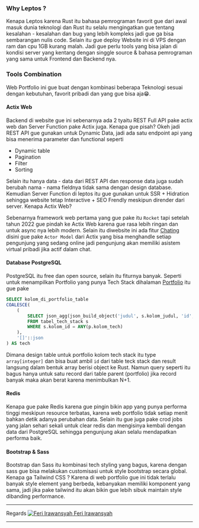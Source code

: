 ### Why Leptos ?

Kenapa Leptos karena Rust itu bahasa pemrograman favorit gue dari awal masuk dunia teknologi dan Rust itu selalu mengingatkan gue tentang kesalahan - kesalahan dan bug yang lebih kompleks jadi gue ga bisa sembarangan nulis code. Selain itu gue deploy Website ini di VPS dengan ram dan cpu 1GB kurang malah. Jadi gue perlu tools yang bisa jalan di kondisi server yang kentang dengan singgle source & bahasa pemrograman yang sama untuk Frontend dan Backend nya.

### Tools Combination

Web Portfolio ini gue buat dengan kombinasi beberapa Teknologi sesuai dengan kebutuhan, favorit pribadi dan yang gue bisa aja😁.

#### Actix Web

Backend di website gue ini sebenarnya ada 2 tyaitu REST Full API pake actix web dan Server Function pake Actix juga. Kenapa gue pisah? Okeh jadi REST API gue gunakan untuk Dynamic Data, jadi ada satu endpoint api yang bisa menerima parameter dan functional seperti
- Dynamic table
- Pagination
- Filter
- Sorting

Selain itu hanya data - data dari REST API dan response data juga sudah berubah nama - nama fieldnya tidak sama dengan design database. Kemudian Server Function di leptos itu gue gunakan untuk SSR + Hidration sehingga website tetap Interactive + SEO Frendly meskipun dirender dari server. Kenapa Actix Web?

Sebenarnya framework web pertama yang gue pake itu `Rocket` tapi setelah tahun 2022 gue pindah ke Actix Web karena gue rasa lebih ringan dan untuk async nya lebih modern. Selain itu diwebsite ini ada fitur <a href="https://feri-irawansyah.my.id/coffee-room">Chating<a/> disini gue pake `Actor Model` dari Actix yang bisa menghandle setiap pengunjung yang sedang online jadi pengunjung akan memiliki asistem virtual pribadi jika actif dalam chat.

#### Database PostgreSQL

PostgreSQL itu free dan open source, selain itu fiturnya banyak. Seperti untuk menampilkan Portfolio yang punya Tech Stack dihalaman <a href="https://feri-irawansyah.my.id/portfolio">Portfolio</a> itu gue pake 

```sql
SELECT kolom_di_portfolio_table
COALESCE(
    (
        SELECT json_agg(json_build_object('judul', s.kolom_judul, 'id', s.kolom_id, 'img', s.kolom_gambar))
        FROM tabel_tech_stack s
        WHERE s.kolom_id = ANY(p.kolom_tech)
    ),
    '[]'::json
) AS tech
```
Dimana design table untuk portfolio kolom tech stack itu type `array[integer]` dan bisa buat ambil `id` dari table teck stack dan result langsung dalam bentuk array berisi object ke Rust. Namun query seperti itu bagus hanya untuk satu record dari table parent (portfolio) jika record banyak maka akan berat karena menimbulkan N+1.

#### Redis

Kenapa gue pake Redis karena gue pingin bikin app yang punya performa tinggi meskipun resource terbatas, karena web portfolio tidak setiap menit bahkan detik adanya perubahan data. Selain itu gue juga pake crod jobs yang jalan sehari sekali untuk clear redis dan mengisinya kembali dengan data dari PostgreSQL sehingga pengunjung akan selalu mendapatkan performa baik.

#### Bootstrap & Sass

Bootstrap dan Sass itu kombinasi tech styling yang bagus, karena dengan sass gue bisa melakukan customisasi untuk style bootstrap secara global. Kenapa ga Tailwind CSS ? Karena di web portfolio gue ini tidak terlalu banyak style element yang berbeda, kebanyakan memiliki komponent yang sama, jadi jika pake tailwind itu akan bikin gue lebih sibuk maintain style dibanding performance.

---

<div class="d-flex flex-row justify-content-center align-items-center">Regards <a href="https://feri-irawansyah.my.id"><img witdh="1rem" src="https://feri-irawansyah.my.id/favicon.ico" alt="Feri Irawansyah"> Feri Irawansyah</a></div>

---
